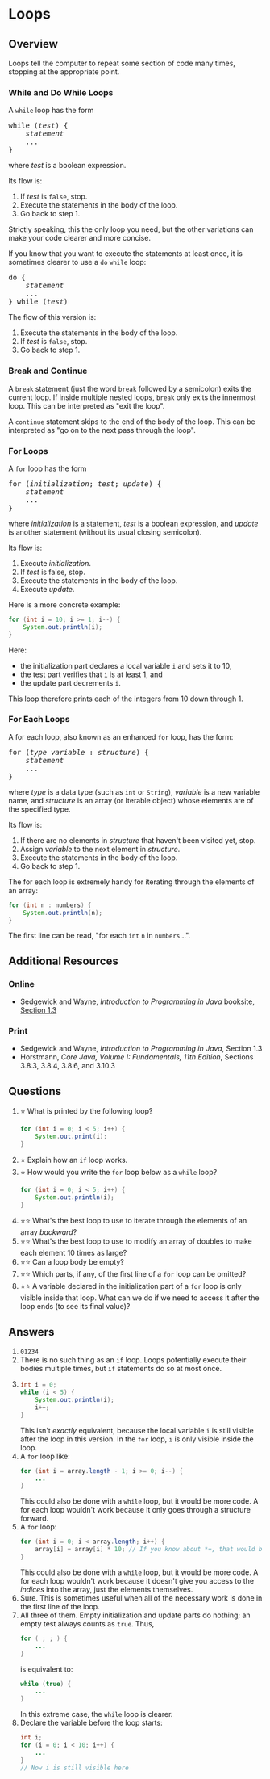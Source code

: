 # Loops
## Overview
Loops tell the computer to repeat some section of code many times, stopping at the appropriate point.
### While and Do While Loops
A `while` loop has the form
<pre>
while (<em>test</em>) {
    <em>statement</em>
    ...
}
</pre>
where *test* is a boolean expression.

Its flow is:
1. If *test* is `false`, stop.
1. Execute the statements in the body of the loop.
1. Go back to step 1.

Strictly speaking, this the only loop you need, but the other variations can make your code clearer and more concise.

If you know that you want to execute the statements at least once, it is sometimes clearer to use a `do` `while` loop:
<pre>
do {
    <em>statement</em>
    ...
} while (<em>test</em>)
</pre>
The flow of this version is:
1. Execute the statements in the body of the loop.
1. If *test* is `false`, stop.
1. Go back to step 1.
### Break and Continue
A `break` statement (just the word `break` followed by a semicolon) exits the current loop. If inside multiple nested loops, `break` only exits the innermost loop. This can be interpreted as "exit the loop".

A `continue` statement skips to the end of the body of the loop. This can be interpreted as "go on to the next pass through the loop".
### For Loops
A `for` loop has the form
<pre>
for (<em>initialization</em>; <em>test</em>; <em>update</em>) {
    <em>statement</em>
    ...
}
</pre>
where *initialization* is a statement, *test* is a boolean expression, and *update* is another statement (without its usual closing semicolon).

Its flow is:
1. Execute *initialization*.
2. If *test* is false, stop.
3. Execute the statements in the body of the loop.
4. Execute *update*.

Here is a more concrete example:
```java
for (int i = 10; i >= 1; i--) {
    System.out.println(i);
}
```
Here:
- the initialization part declares a local variable `i` and sets it to 10,
- the test part verifies that `i` is at least 1, and
- the update part decrements `i`.

This loop therefore prints each of the integers from 10 down through 1.
### For Each Loops
A for each loop, also known as an enhanced `for` loop, has the form:
<pre>
for (<em>type</em> <em>variable</em> : <em>structure</em>) {
    <em>statement</em>
    ...
}
</pre>
where *type* is a data type (such as `int` or `String`), *variable* is a new variable name, and *structure* is an array (or Iterable object) whose elements are of the specified type.

Its flow is:
1. If there are no elements in *structure* that haven't been visited yet, stop.
2. Assign *variable* to the next element in *structure*.
3. Execute the statements in the body of the loop.
4. Go back to step 1.

The for each loop is extremely handy for iterating through the elements of an array:
```java
for (int n : numbers) {
    System.out.println(n);
}
```
The first line can be read, "for each `int` `n` in `numbers`...".
## Additional Resources
### Online
- Sedgewick and Wayne, *Introduction to Programming in Java* booksite, [Section 1.3](https://introcs.cs.princeton.edu/java/13flow/)
### Print
- Sedgewick and Wayne, *Introduction to Programming in Java*, Section 1.3
- Horstmann, *Core Java, Volume I: Fundamentals, 11th Edition*, Sections 3.8.3, 3.8.4, 3.8.6, and 3.10.3
## Questions
1. :star: What is printed by the following loop?
    ```java
    for (int i = 0; i < 5; i++) {
        System.out.print(i);
    }
    ```    
1. :star: Explain how an `if` loop works.
1. :star: How would you write the `for` loop below as a `while` loop?
    ```java
    for (int i = 0; i < 5; i++) {
        System.out.println(i);
    }
    ```
1. :star::star: What's the best loop to use to iterate through the elements of an array *backward*?
1. :star::star: What's the best loop to use to modify an array of doubles to make each element 10 times as large?
1. :star::star: Can a loop body be empty?
1. :star::star: Which parts, if any, of the first line of a `for` loop can be omitted?
1. :star::star: A variable declared in the initialization part of a `for` loop is only visible inside that loop. What can we do if we need to access it after the loop ends (to see its final value)?
## Answers
1. `01234`
1. There is no such thing as an `if` loop. Loops potentially execute their bodies multiple times, but `if` statements do so at most once.
1.
    ```java
    int i = 0;
    while (i < 5) {
        System.out.println(i);
        i++;
    }
    ```
    This isn't *exactly* equivalent, because the local variable `i` is still visible after the loop in this version. In the
    `for` loop, `i` is only visible inside the loop.
1. A `for` loop like:
    ```java
    for (int i = array.length - 1; i >= 0; i--) {
        ...
    }
    ```
    This could also be done with a `while` loop, but it would be more code. A for each loop wouldn't work because it only goes through a structure forward.
1. A `for` loop:
    ```java
    for (int i = 0; i < array.length; i++) {
        array[i] = array[i] * 10; // If you know about *=, that would be even better
    }
    ```
    This could also be done with a `while` loop, but it would be more code. A for each loop wouldn't work because it doesn't give you access to the *indices* into the array, just the elements themselves.
1. Sure. This is sometimes useful when all of the necessary work is done in the first line of the loop.
1. All three of them. Empty initialization and update parts do nothing; an empty test always counts as `true`. Thus,
    ```java
    for ( ; ; ) {
        ...
    }
    ```
    is equivalent to:
    ```java
    while (true) {
        ...
    }
    ```
    In this extreme case, the `while` loop is clearer.
1. Declare the variable before the loop starts:
    ```java
    int i;
    for (i = 0; i < 10; i++) {
        ...
    }
    // Now i is still visible here
    ```
